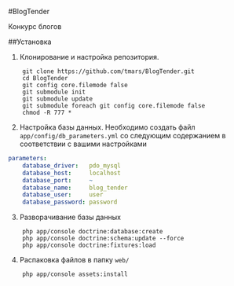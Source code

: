 #BlogTender

Конкурс блогов

##Установка

1. Клонирование и настройка репозитория.
```
    git clone https://github.com/tmars/BlogTender.git
    cd BlogTender
    git config core.filemode false
    git submodule init
    git submodule update
    git submodule foreach git config core.filemode false
    chmod -R 777 * 
```

2. Настройка базы данных.
Необходимо создать файл `app/config/db_parameters.yml` со следующим содержанием в соответствии с вашими настройками
```yaml
parameters:
    database_driver:   pdo_mysql
    database_host:     localhost
    database_port:     ~
    database_name:     blog_tender
    database_user:     user
    database_password: password
```

3.  Разворачивание базы данных
```
    php app/console doctrine:database:create
    php app/console doctrine:schema:update --force
    php app/console doctrine:fixtures:load
```

4. Распаковка файлов в папку `web/`
```
    php app/console assets:install
```
